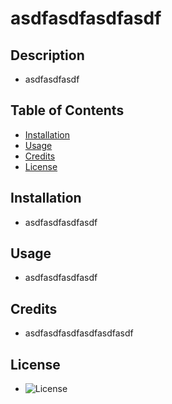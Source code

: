 # asdfasdfasdfasdf 
  ## Description
  - asdfasdfasdf
  ## Table of Contents
  - [Installation](#installation)
  - [Usage](#usage)
  - [Credits](#credits)
  - [License](#License)
  ## Installation
  - asdfasdfasdfasdf
  ## Usage 
  - asdfasdfasdfasdf
  ## Credits
  - asdfasdfasdfasdfasdfasdf
  ## License
  - ![License](https://img.shields.io/badge/License-Apache_2.0-blue.svg)